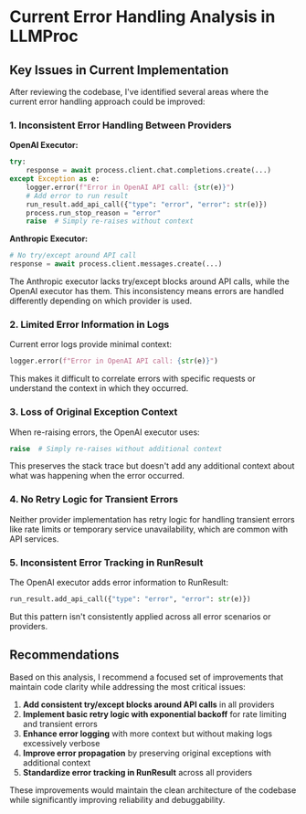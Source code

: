 # Current Error Handling Analysis in LLMProc

## Key Issues in Current Implementation

After reviewing the codebase, I've identified several areas where the current error handling approach could be improved:

### 1. Inconsistent Error Handling Between Providers

**OpenAI Executor:**
```python
try:
    response = await process.client.chat.completions.create(...)
except Exception as e:
    logger.error(f"Error in OpenAI API call: {str(e)}")
    # Add error to run result
    run_result.add_api_call({"type": "error", "error": str(e)})
    process.run_stop_reason = "error"
    raise  # Simply re-raises without context
```

**Anthropic Executor:**
```python
# No try/except around API call
response = await process.client.messages.create(...)
```

The Anthropic executor lacks try/except blocks around API calls, while the OpenAI executor has them. This inconsistency means errors are handled differently depending on which provider is used.

### 2. Limited Error Information in Logs

Current error logs provide minimal context:
```python
logger.error(f"Error in OpenAI API call: {str(e)}")
```

This makes it difficult to correlate errors with specific requests or understand the context in which they occurred.

### 3. Loss of Original Exception Context

When re-raising errors, the OpenAI executor uses:
```python
raise  # Simply re-raises without additional context
```

This preserves the stack trace but doesn't add any additional context about what was happening when the error occurred.

### 4. No Retry Logic for Transient Errors

Neither provider implementation has retry logic for handling transient errors like rate limits or temporary service unavailability, which are common with API services.

### 5. Inconsistent Error Tracking in RunResult

The OpenAI executor adds error information to RunResult:
```python
run_result.add_api_call({"type": "error", "error": str(e)})
```

But this pattern isn't consistently applied across all error scenarios or providers.

## Recommendations

Based on this analysis, I recommend a focused set of improvements that maintain code clarity while addressing the most critical issues:

1. **Add consistent try/except blocks around API calls** in all providers
2. **Implement basic retry logic with exponential backoff** for rate limiting and transient errors
3. **Enhance error logging** with more context but without making logs excessively verbose
4. **Improve error propagation** by preserving original exceptions with additional context
5. **Standardize error tracking in RunResult** across all providers

These improvements would maintain the clean architecture of the codebase while significantly improving reliability and debuggability.